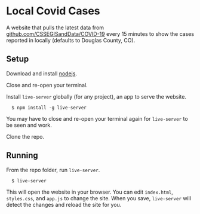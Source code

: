 # Local Covid Cases

A website that pulls the latest data from [github.com/CSSEGISandData/COVID-19](https://github.com/CSSEGISandData/COVID-19) every 15 minutes to show the cases reported in locally (defaults to Douglas County, CO).

## Setup

Download and install [nodejs](https://nodejs.org/en/).

Close and re-open your terminal.

Install `live-server` globally (for any project), an app to serve the website.
```
  $ npm install -g live-server
```

You may have to close and re-open your terminal again for `live-server` to be seen and work.

Clone the repo.

## Running

From the repo folder, run `live-server`.

```
  $ live-server
```

This will open the website in your browser. You can edit `index.html`, `styles.css`, and `app.js` to change the site. When you save, `live-server` will detect the changes and reload the site for you.